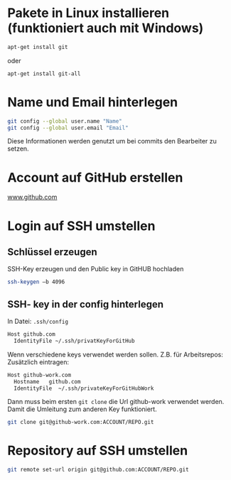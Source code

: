 
# Pakete in Linux installieren (funktioniert auch mit Windows)
```bash
apt-get install git 
```
oder
```bash
apt-get install git-all 
```

# Name und Email hinterlegen 
```bash
git config --global user.name "Name" 
git config --global user.email "Email"  
```
Diese Informationen werden genutzt um bei commits den Bearbeiter zu setzen.
 
# Account auf GitHub erstellen 
www.github.com 

# Login auf SSH umstellen 
## Schlüssel erzeugen
SSH-Key erzeugen und den Public key in GitHUB hochladen 
```bash
ssh-keygen –b 4096 
```
 
## SSH- key in der config hinterlegen 
In Datei: `.ssh/config` 
```bash
Host github.com 
  IdentityFile ~/.ssh/privatKeyForGitHub 
```

Wenn verschiedene keys verwendet werden sollen. Z.B. für Arbeitsrepos: 
Zusätzlich eintragen: 
```bash
Host github-work.com 
  Hostname   github.com 
  IdentityFile  ~/.ssh/privateKeyForGitHubWork 
```
Dann muss beim ersten `git clone` die Url github-work verwendet werden. Damit die Umleitung zum anderen Key funktioniert. 
```bash
git clone git@github-work.com:ACCOUNT/REPO.git 
```
 
# Repository auf SSH umstellen 
```bash
git remote set-url origin git@github.com:ACCOUNT/REPO.git 
```
 

 
